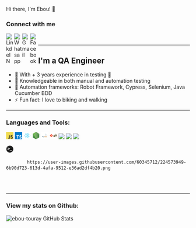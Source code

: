   Hi there, I'm Ebou! 👋

### Connect with me

<a target="_blank" href="https://www.linkedin.com/in/ebou-touray-01508116/">
  <img align="left" alt="LinkdeIN" width="22px" src="https://cdn.jsdelivr.net/npm/simple-icons@v3/icons/linkedin.svg" />
</a>
<a target="_blank" href="https://api.whatsapp.com/send?phone=+358466207740">
  <img align="left" alt="Whatsapp" width="22px" src="https://cdn.jsdelivr.net/npm/simple-icons@v3/icons/whatsapp.svg" />
</a>
<a target="_blank" href="mailto:eb2ray@gmail.com">
  <img align="left" alt="Gmail" width="22px" src="https://cdn.jsdelivr.net/npm/simple-icons@v3/icons/gmail.svg" />
</a>
<a target="_blank" href="https://fb.com/e2ray">
  <img align="left" alt="Facebook" width="22px" src="https://cdn.jsdelivr.net/npm/simple-icons@v3/icons/facebook.svg" />
</a>
<br />

---

## I'm a QA Engineer

- 🌱 With + 3 years experience in testing 🤣
- 👯 Knowledgeable in both manual and automation testing
- 🥅 Automation frameworks: Robot Framework, Cypress, Selenium, Java Cucumber BDD
- ⚡ Fun fact: I love to biking and walking

---
### Languages and Tools:

<code><img height="20" src="https://raw.githubusercontent.com/github/explore/80688e429a7d4ef2fca1e82350fe8e3517d3494d/topics/javascript/javascript.png"></code>
<code><img height="20" src="https://raw.githubusercontent.com/github/explore/80688e429a7d4ef2fca1e82350fe8e3517d3494d/topics/typescript/typescript.png"></code>
<code><img height="20" src="https://raw.githubusercontent.com/github/explore/80688e429a7d4ef2fca1e82350fe8e3517d3494d/topics/react/react.png"></code>
<code><img height="20" src="https://raw.githubusercontent.com/github/explore/80688e429a7d4ef2fca1e82350fe8e3517d3494d/topics/nodejs/nodejs.png"></code>
<code><img height="20" src="https://raw.githubusercontent.com/github/explore/80688e429a7d4ef2fca1e82350fe8e3517d3494d/topics/mysql/mysql.png"></code>
<code><img height="20" src="https://raw.githubusercontent.com/github/explore/80688e429a7d4ef2fca1e82350fe8e3517d3494d/topics/git/git.png"></code>
<code><img height="20" src="https://cdn.jsdelivr.net/gh/devicons/devicon/icons/selenium/selenium-original.svg"></code>
<code><img height="20" src="https://cdn.jsdelivr.net/gh/devicons/devicon/icons/cucumber/cucumber-plain.svg"></code>
<code><img height="20" src=" https://user-images.githubusercontent.com/60345712/224573949-6b90d723-613d-4afa-9512-e36ad2df4b20.png"></code>

<code><img height="20" src="https://raw.githubusercontent.com/github/explore/80688e429a7d4ef2fca1e82350fe8e3517d3494d/topics/terminal/terminal.png"></code>

    
            https://user-images.githubusercontent.com/60345712/224573949-6b90d723-613d-4afa-9512-e36ad2df4b20.png

          
<br />
<br />

---

### View my stats on Github:
![ebou-touray GitHub Stats](https://github-readme-stats.vercel.app/api?username=ebou-touray&show_icons=true)




